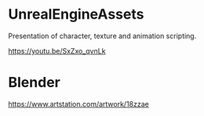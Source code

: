 # UnrealEngineAssets

Presentation of character, texture and animation scripting. 

https://youtu.be/SxZxo_qvnLk


# Blender 

https://www.artstation.com/artwork/18zzae
